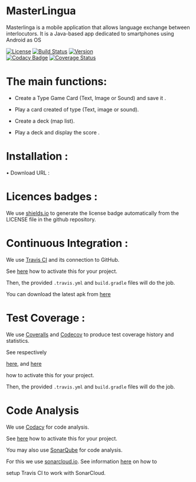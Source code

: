 # MasterLingua

Masterlinga is a mobile application that allows language exchange between interlocutors. It is a Java-based app dedicated to smartphones
using Android as OS

[![License](https://img.shields.io/badge/License-Apache%202.0-blue.svg)](https://opensource.org/licenses/Apache-2.0)
[![Build Status](https://travis-ci.com/AmelieALLIN/MasterLingua.svg?branch=master)](https://travis-ci.com/AmelieALLIN/MasterLingua)
[![Version](https://img.shields.io/github/tag/AmelieALLIN/MasterLingua.svg?label=version&style=flat-square)](build.gradle)<br/>
[![Codacy Badge](https://api.codacy.com/project/badge/Grade/d950f4bc7cb244779eb8b1fd98855f47)](https://www.codacy.com/gh/AmelieALLIN/MasterLingua?utm_source=github.com&amp;utm_medium=referral&amp;utm_content=MasterLingua/MasterLingua&amp;utm_campaign=Badge_Grade)
[![Coverage Status](https://coveralls.io/repos/github/AmelieALLIN/MasterLingua/badge.svg?branch=master)](https://coveralls.io/github/AmelieALLIN/MasterLingua?branch=master)


# The main functions:

 - Create a Type Game Card (Text, Image or Sound) and save it .
  
 - Play a card created of type (Text, image or sound).
  
 - Create a deck (map list).
  
 - Play a deck and display the score .
 
# Installation :

•	Download URL  :

# Licences badges :

We use [shields.io](https://img.shields.io) to generate the license badge automatically from the LICENSE file in the github repository.


# Continuous Integration :

 We use [Travis CI](https://travis-ci.org/) and its connection to GitHub.
 
 See [here](https://docs.travis-ci.com/user/for-beginners) how to activate this for your project.
 
 Then, the provided ```.travis.yml``` and ```build.gradle``` files will do the job.
    
 You can download the latest apk from [here](https://github.com/AmelieALLIN/MasterLingua/raw/apk/app-debug.apk)

# Test Coverage :

  We use [Coveralls](https://coveralls.io/) and [Codecov](https://codecov.io/) to produce test coverage history and statistics.
  
  See respectively
  
  [here](https://coveralls.zendesk.com/hc/en-us), and [here](https://github.com/codecov/example-gradle) 
  
  how to activate this for your   project.
  
  Then, the provided ```.travis.yml``` and ```build.gradle``` files will do the job.
  

# Code Analysis

We use [Codacy](https://www.codacy.com) for code analysis.

See [here](https://support.codacy.com/hc/en-us/sections/201760869-Integrations) how to activate this for your project.
	
You may also use [SonarQube](http://www.sonarqube.org/) for code analysis.

For this we use [sonarcloud.io](https://sonarcloud.io). See information [here](https://docs.travis-ci.com/user/sonarcloud/) on how to 

setup Travis CI to work with SonarCloud.





